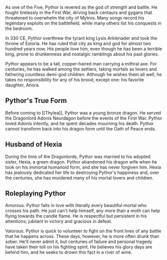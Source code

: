 As one of the Five, Pythor is revered as the god of strength and battle. He fought tirelessly in the First War, driving back centaurs and gygans that threatened to overwhelm the city of Mytros. Many songs record his legendary exploits on the battlefield, while many others list his conquests in the bedroom.

In 330 CE, Pythor overthrew the tyrant king Lysis Arklenader and took the throne of Estoria. He has ruled that city as king and god for almost two hundred years now. His people love him, even though he has been a terrible king, prone to drunkenness and nostalgic ramblings about his past glories.

Pythor appears to be a tall, copper-haired man carrying a mithral axe. For centuries, he has walked among the settlers, taking mortals as lovers and fathering countless demi-god children. Although he wishes them all well, he takes no responsibility for any of his brood, except one: his favorite daughter, Anora.

## Pythor's True Form

Before coming to [[Thylea]], Pythor was a young bronze dragon. He served the Dragonlord Adonis Neurdagon before the events of the First War. Pythor loved Adonis intently, and he spent decades mourning his death. Pythor cannot transform back into his dragon form until the Oath of Peace ends.

## Husband of Hexia

During the time of the Dragonlords, Pythor was married to his adopted sister, Hexia, a green dragon. Pythor abandoned his dragon wife when he took on his immortal humanoid form, and she has never forgiven him. Hexia has jealously dedicated her life to destroying Pythor's happiness and, over the centuries, she has murdered many of his mortal lovers and children.

## Roleplaying Pythor

Amorous. Pythor falls in love with literally every beautiful mortal who crosses his path. He just can't help himself, any more than a moth can help flying towards the candle flame. He is respectful but persistent in his attentions; jubilant in victory and gracious in defeat.

Valorous. Pythor is quick to volunteer to fight on the front lines of any battle that he happens across. These days, however, he is more often drunk than sober. He'll never admit it, but centuries of failure and personal tragedy have taken their toll on his fighting spirit. He believes his glory days are behind him, and he seeks to drown this fact in a river of wine.